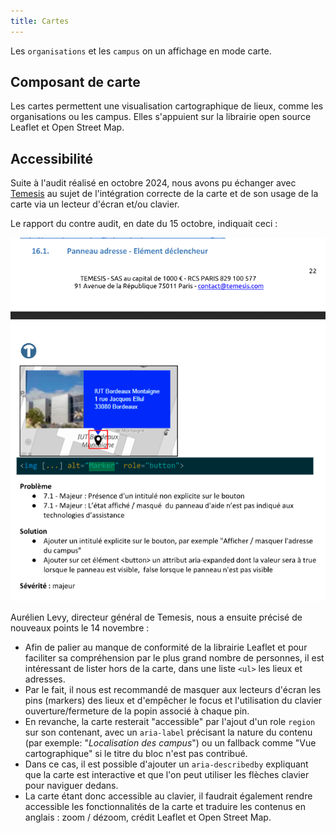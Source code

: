 ```yaml
---
title: Cartes
---
```


Les `organisations` et les `campus` on un affichage en mode carte.

## Composant de carte

Les cartes permettent une visualisation cartographique de lieux, comme les organisations ou les campus. Elles s'appuient sur la librairie open source Leaflet et Open Street Map.

## Accessibilité

Suite à l'audit réalisé en octobre 2024, nous avons pu échanger avec [Temesis](https://www.temesis.com/) au sujet de l'intégration correcte de la carte et de son usage de la carte via un lecteur d'écran et/ou clavier.

Le rapport du contre audit, en date du 15 octobre, indiquait ceci :

![](images/map-01.png "Extrait du rapport d'accessibilité - octobre 2024")


Aurélien Levy, directeur général de Temesis, nous a ensuite précisé de nouveaux points le 14 novembre :

- Afin de palier au manque de conformité de la librairie Leaflet et pour faciliter sa compréhension par le plus grand nombre de personnes, il est intéressant de lister hors de la carte, dans une liste `<ul>` les lieux et adresses.
- Par le fait, il nous est recommandé de masquer aux lecteurs d'écran les pins (markers) des lieux et d'empêcher le focus et l'utilisation du clavier ouverture/fermeture de la popin associé à chaque pin.
- En revanche, la carte resterait "accessible" par l'ajout d'un role `region` sur son contenant, avec un `aria-label` précisant la nature du contenu (par exemple: "*Localisation des campus*") ou un fallback comme "Vue cartographique" si le titre du bloc n'est pas contribué.
- Dans ce cas, il est possible d'ajouter un `aria-describedby` expliquant que la carte est interactive et que l'on peut utiliser les flèches clavier pour naviguer dedans.
- La carte étant donc accessible au clavier, il faudrait également rendre accessible les fonctionnalités de la carte et traduire les contenus en anglais : zoom / dézoom, crédit Leaflet et Open Street Map.

